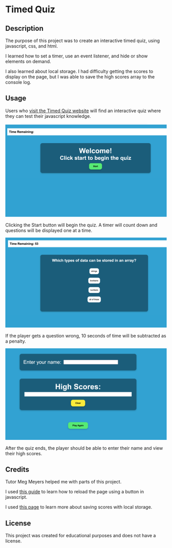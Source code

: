 # Timed Quiz

## Description

The purpose of this project was to create an interactive timed quiz, using javascript, css, and html. 

I learned how to set a timer, use an event listener, and hide or show elements on demand. 

I also learned about local storage. I had difficulty getting the scores to display on the page, but I was able to save the high scores array to the console log. 


## Usage 

Users who [visit the Timed Quiz website](https://ajpupping.github.io/timed-quiz/) will find an interactive quiz where they can test their javascript knowledge.

![a screenshot of the welcome message for the timed quiz](/images/welcome-msg-screenshot.png) 

Clicking the Start button will begin the quiz. A timer will count down and questions will be displayed one at a time. 

![a screenshot of a quiz question](/images/quiz-screenshot.png) 

If the player gets a question wrong, 10 seconds of time will be subtracted as a penalty. 

![a screenshot of the high scores displayed and name entry form](/images/scores-screenshot.png)

After the quiz ends, the player should be able to enter their name and view their high scores. 


## Credits 

Tutor Meg Meyers helped me with parts of this project.

I used [this guide](http://www.jacobenfield.com/jakeWeb/JS_GAMES/lesson18/index.php) to learn how to reload the page using a button in javascript. 

I used [this page](https://dev.to/minna_xd/adding-a-high-score-table-to-javascript30-whack-a-mole-4adk) to learn more about saving scores with local storage. 


## License 

This project was created for educational purposes and does not have a license.